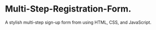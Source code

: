 # Multi-Step-Registration-Form.
A stylish multi-step sign-up form from using HTML, CSS, and JavaScript.
